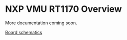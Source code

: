 # NXP VMU RT1170 Overview

More documentation coming soon.

[Board schematics](https://github.com/CogniPilot/NXP-VMU_RT117x-HW)
